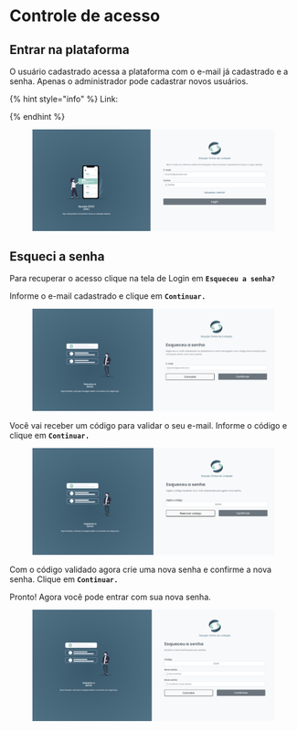 # Controle de acesso

## Entrar na plataforma

O usuário cadastrado acessa a plataforma com o  e-mail já cadastrado e a senha.  Apenas o administrador pode cadastrar novos usuários.

{% hint style="info" %}
Link:


{% endhint %}

<figure><img src="../../.gitbook/assets/image (10).png" alt=""><figcaption></figcaption></figure>

## Esqueci a senha

Para recuperar o acesso clique na tela de Login em **`Esqueceu a senha?`**

Informe o e-mail cadastrado e clique em **`Continuar.`**

<figure><img src="../../.gitbook/assets/image (8).png" alt=""><figcaption></figcaption></figure>

Você vai receber um código para validar o seu e-mail. Informe o código e clique em **`Continuar.`**

<figure><img src="../../.gitbook/assets/image.png" alt=""><figcaption></figcaption></figure>

Com o código validado agora crie uma nova senha e confirme a nova senha. Clique em **`Continuar.`**

Pronto! Agora você pode entrar com sua nova senha.

<figure><img src="../../.gitbook/assets/image (18).png" alt=""><figcaption></figcaption></figure>
